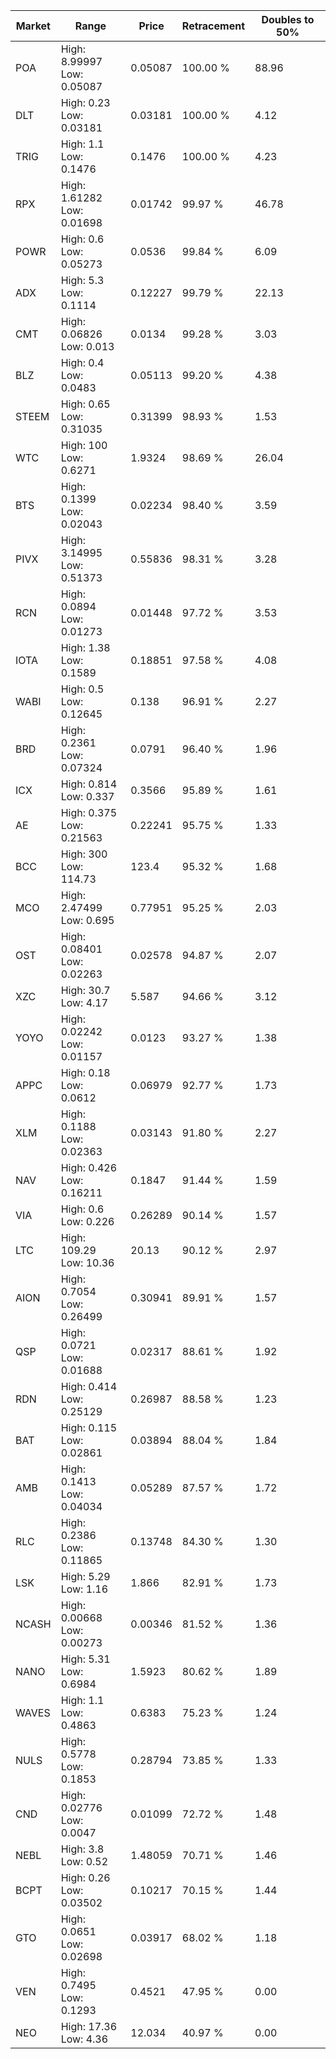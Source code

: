 | Market | Range | Price| Retracement | Doubles to 50% |
| --- | --- | --- | --- | --- |
| POA | High: 8.99997<br />Low: 0.05087 | 0.05087 | 100.00 % | 88.96 |
| DLT | High: 0.23<br />Low: 0.03181 | 0.03181 | 100.00 % | 4.12 |
| TRIG | High: 1.1<br />Low: 0.1476 | 0.1476 | 100.00 % | 4.23 |
| RPX | High: 1.61282<br />Low: 0.01698 | 0.01742 | 99.97 % | 46.78 |
| POWR | High: 0.6<br />Low: 0.05273 | 0.0536 | 99.84 % | 6.09 |
| ADX | High: 5.3<br />Low: 0.1114 | 0.12227 | 99.79 % | 22.13 |
| CMT | High: 0.06826<br />Low: 0.013 | 0.0134 | 99.28 % | 3.03 |
| BLZ | High: 0.4<br />Low: 0.0483 | 0.05113 | 99.20 % | 4.38 |
| STEEM | High: 0.65<br />Low: 0.31035 | 0.31399 | 98.93 % | 1.53 |
| WTC | High: 100<br />Low: 0.6271 | 1.9324 | 98.69 % | 26.04 |
| BTS | High: 0.1399<br />Low: 0.02043 | 0.02234 | 98.40 % | 3.59 |
| PIVX | High: 3.14995<br />Low: 0.51373 | 0.55836 | 98.31 % | 3.28 |
| RCN | High: 0.0894<br />Low: 0.01273 | 0.01448 | 97.72 % | 3.53 |
| IOTA | High: 1.38<br />Low: 0.1589 | 0.18851 | 97.58 % | 4.08 |
| WABI | High: 0.5<br />Low: 0.12645 | 0.138 | 96.91 % | 2.27 |
| BRD | High: 0.2361<br />Low: 0.07324 | 0.0791 | 96.40 % | 1.96 |
| ICX | High: 0.814<br />Low: 0.337 | 0.3566 | 95.89 % | 1.61 |
| AE | High: 0.375<br />Low: 0.21563 | 0.22241 | 95.75 % | 1.33 |
| BCC | High: 300<br />Low: 114.73 | 123.4 | 95.32 % | 1.68 |
| MCO | High: 2.47499<br />Low: 0.695 | 0.77951 | 95.25 % | 2.03 |
| OST | High: 0.08401<br />Low: 0.02263 | 0.02578 | 94.87 % | 2.07 |
| XZC | High: 30.7<br />Low: 4.17 | 5.587 | 94.66 % | 3.12 |
| YOYO | High: 0.02242<br />Low: 0.01157 | 0.0123 | 93.27 % | 1.38 |
| APPC | High: 0.18<br />Low: 0.0612 | 0.06979 | 92.77 % | 1.73 |
| XLM | High: 0.1188<br />Low: 0.02363 | 0.03143 | 91.80 % | 2.27 |
| NAV | High: 0.426<br />Low: 0.16211 | 0.1847 | 91.44 % | 1.59 |
| VIA | High: 0.6<br />Low: 0.226 | 0.26289 | 90.14 % | 1.57 |
| LTC | High: 109.29<br />Low: 10.36 | 20.13 | 90.12 % | 2.97 |
| AION | High: 0.7054<br />Low: 0.26499 | 0.30941 | 89.91 % | 1.57 |
| QSP | High: 0.0721<br />Low: 0.01688 | 0.02317 | 88.61 % | 1.92 |
| RDN | High: 0.414<br />Low: 0.25129 | 0.26987 | 88.58 % | 1.23 |
| BAT | High: 0.115<br />Low: 0.02861 | 0.03894 | 88.04 % | 1.84 |
| AMB | High: 0.1413<br />Low: 0.04034 | 0.05289 | 87.57 % | 1.72 |
| RLC | High: 0.2386<br />Low: 0.11865 | 0.13748 | 84.30 % | 1.30 |
| LSK | High: 5.29<br />Low: 1.16 | 1.866 | 82.91 % | 1.73 |
| NCASH | High: 0.00668<br />Low: 0.00273 | 0.00346 | 81.52 % | 1.36 |
| NANO | High: 5.31<br />Low: 0.6984 | 1.5923 | 80.62 % | 1.89 |
| WAVES | High: 1.1<br />Low: 0.4863 | 0.6383 | 75.23 % | 1.24 |
| NULS | High: 0.5778<br />Low: 0.1853 | 0.28794 | 73.85 % | 1.33 |
| CND | High: 0.02776<br />Low: 0.0047 | 0.01099 | 72.72 % | 1.48 |
| NEBL | High: 3.8<br />Low: 0.52 | 1.48059 | 70.71 % | 1.46 |
| BCPT | High: 0.26<br />Low: 0.03502 | 0.10217 | 70.15 % | 1.44 |
| GTO | High: 0.0651<br />Low: 0.02698 | 0.03917 | 68.02 % | 1.18 |
| VEN | High: 0.7495<br />Low: 0.1293 | 0.4521 | 47.95 % | 0.00 |
| NEO | High: 17.36<br />Low: 4.36 | 12.034 | 40.97 % | 0.00 |
